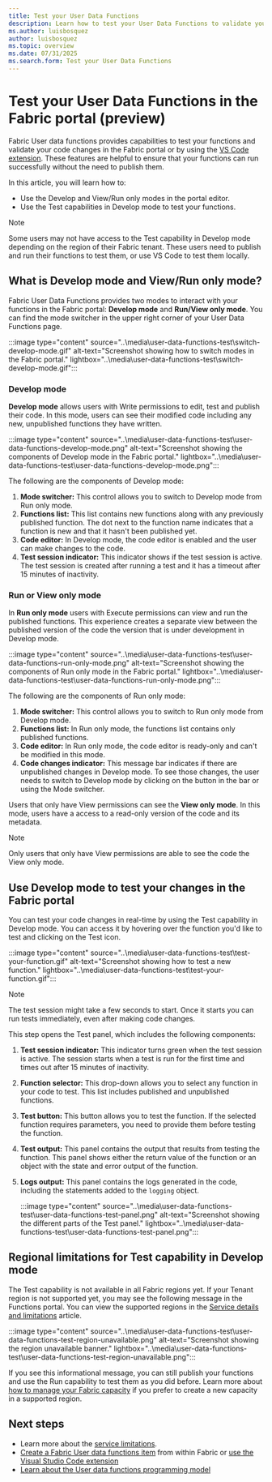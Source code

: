 ```yaml
---
title: Test your User Data Functions
description: Learn how to test your User Data Functions to validate your code changes
ms.author: luisbosquez
author: luisbosquez
ms.topic: overview
ms.date: 07/31/2025
ms.search.form: Test your User Data Functions
---
```


# Test your User Data Functions in the Fabric portal (preview)

Fabric User data functions provides capabilities to test your functions and validate your code changes in the Fabric portal or by using the [VS Code extension](./create-user-data-functions-vs-code.md). These features are helpful to ensure that your functions can run successfully without the need to publish them. 

In this article, you will learn how to:
- Use the Develop and View/Run only modes in the portal editor.
- Use the Test capabilities in Develop mode to test your functions.

>[!NOTE]
> Some users may not have access to the Test capability in Develop mode depending on the region of their Fabric tenant. These users need to publish and run their functions to test them, or use VS Code to test them locally.

## What is Develop mode and View/Run only mode?

Fabric User Data Functions provides two modes to interact with your functions in the Fabric portal: **Develop mode** and **Run/View only mode**. You can find the mode switcher in the upper right corner of your User Data Functions page.

   :::image type="content" source="..\media\user-data-functions-test\switch-develop-mode.gif" alt-text="Screenshot showing how to switch modes in the Fabric portal." lightbox="..\media\user-data-functions-test\switch-develop-mode.gif":::

### Develop mode

**Develop mode** allows users with Write permissions to edit, test and publish their code. In this mode, users can see their modified code including any new, unpublished functions they have written.

   :::image type="content" source="..\media\user-data-functions-test\user-data-functions-develop-mode.png" alt-text="Screenshot showing the components of Develop mode in the Fabric portal." lightbox="..\media\user-data-functions-test\user-data-functions-develop-mode.png":::

The following are the components of Develop mode:
1. **Mode switcher:** This control allows you to switch to Develop mode from Run only mode. 
1. **Functions list:** This list contains new functions along with any previously published function. The dot next to the function name indicates that a function is new and that it hasn't been published yet.
1. **Code editor:** In Develop mode, the code editor is enabled and the user can make changes to the code. 
1. **Test session indicator:** This indicator shows if the test session is active. The test session is created after running a test and it has a timeout after 15 minutes of inactivity.

### Run or View only mode

In **Run only mode** users with Execute permissions can view and run the published functions. This experience creates a separate view between the published version of the code the version that is under development in Develop mode.

   :::image type="content" source="..\media\user-data-functions-test\user-data-functions-run-only-mode.png" alt-text="Screenshot showing the components of Run only mode in the Fabric portal." lightbox="..\media\user-data-functions-test\user-data-functions-run-only-mode.png":::

The following are the components of Run only mode:
1. **Mode switcher:** This control allows you to switch to Run only mode from Develop mode. 
1. **Functions list:** In Run only mode, the functions list contains only published functions. 
1. **Code editor:** In Run only mode, the code editor is ready-only and can't be modified in this mode. 
1. **Code changes indicator:** This message bar indicates if there are unpublished changes in Develop mode. To see those changes, the user needs to switch to Develop mode by clicking on the button in the bar or using the Mode switcher. 

Users that only have View permissions can see the **View only mode**. In this mode, users have a access to a read-only version of the code and its metadata. 

>[!NOTE]
> Only users that only have View permissions are able to see the code the View only mode.

## Use Develop mode to test your changes in the Fabric portal

You can test your code changes in real-time by using the Test capability in Develop mode. You can access it by hovering over the function you'd like to test and clicking on the Test icon.

   :::image type="content" source="..\media\user-data-functions-test\test-your-function.gif" alt-text="Screenshot showing how to test a new function." lightbox="..\media\user-data-functions-test\test-your-function.gif":::

>[!NOTE]
> The test session might take a few seconds to start. Once it starts you can run tests immediately, even after making code changes.

This step opens the Test panel, which includes the following components: 
1. **Test session indicator:** This indicator turns green when the test session is active. The session starts when a test is run for the first time and times out after 15 minutes of inactivity. 
1. **Function selector:** This drop-down allows you to select any function in your code to test. This list includes published and unpublished functions.
1. **Test button:** This button allows you to test the function. If the selected function requires parameters, you need to provide them before testing the function.
1. **Test output:** This panel contains the output that results from testing the function. This panel shows either the return value of the function or an object with the state and error output of the function.
1. **Logs output:** This panel contains the logs generated in the code, including the statements added to the `logging` object.

   :::image type="content" source="..\media\user-data-functions-test\user-data-functions-test-panel.png" alt-text="Screenshot showing the different parts of the Test panel." lightbox="..\media\user-data-functions-test\user-data-functions-test-panel.png":::

## Regional limitations for Test capability in Develop mode

The Test capability is not available in all Fabric regions yet. If your Tenant region is not supported yet, you may see the following message in the Functions portal. You can view the supported regions in the [Service details and limitations](./user-data-functions-service-limits.md#limitations) article.

   :::image type="content" source="..\media\user-data-functions-test\user-data-functions-test-region-unavailable.png" alt-text="Screenshot showing the region unavailable banner." lightbox="..\media\user-data-functions-test\user-data-functions-test-region-unavailable.png":::

If you see this informational message, you can still publish your functions and use the Run capability to test them as you did before. Learn more about [how to manage your Fabric capacity](../../admin/capacity-settings.md#create-a-new-capacity) if you prefer to create a new capacity in a supported region.

## Next steps

- Learn more about the [service limitations](./user-data-functions-service-limits.md).
- [Create a Fabric User data functions item](./create-user-data-functions-portal.md) from within Fabric or [use the Visual Studio Code extension](./create-user-data-functions-vs-code.md)
- [Learn about the User data functions programming model](./python-programming-model.md)
